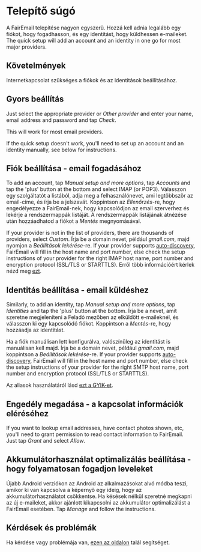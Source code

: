 # Telepítő súgó

A FairEmail telepítése nagyon egyszerű. Hozzá kell adnia legalább egy fiókot, hogy fogadhasson, és egy identitást, hogy küldhessen e-maileket. The quick setup will add an account and an identity in one go for most major providers.

## Követelmények

Internetkapcsolat szükséges a fiókok és az identitások beállításához.

## Gyors beállítás

Just select the appropriate provider or *Other provider* and enter your name, email address and password and tap *Check*.

This will work for most email providers.

If the quick setup doesn't work, you'll need to set up an account and an identity manually, see below for instructions.

## Fiók beállítása - email fogadásához

To add an account, tap *Manual setup and more options*, tap *Accounts* and tap the 'plus' button at the bottom and select IMAP (or POP3). Válasszon egy szolgáltatót a listából, adja meg a felhasználónevet, ami legtöbbször az email-címe, és írja be a jelszavát. Koppintson az *Ellenőrzés*-re, hogy engedélyezze a FairEmail-nek, hogy kapcsolódjon az email szerverhez és lekérje a rendszermappák listáját. A rendszermappák listájának átnézése után hozzáadhatod a fiókot a *Mentés* megnyomásával.

If your provider is not in the list of providers, there are thousands of providers, select *Custom*. Írja be a domain nevet, például *gmail.com*, majd nyomjon a *Beállítások lekérése*-re. If your provider supports [auto-discovery](https://tools.ietf.org/html/rfc6186), FairEmail will fill in the host name and port number, else check the setup instructions of your provider for the right IMAP host name, port number and encryption protocol (SSL/TLS or STARTTLS). Erről több információért kérlek nézd meg [ezt](https://github.com/M66B/FairEmail/blob/master/FAQ.md#authorizing-accounts).

## Identitás beállítása - email küldéshez

Similarly, to add an identity, tap *Manual setup and more options*, tap *Identities* and tap the 'plus' button at the bottom. Írja be a nevet, amit szeretne megjeleníteni a Feladó mezőben az elküldött e-maileknél, és válasszon ki egy kapcsolódó fiókot. Koppintson a *Mentés*-re, hogy hozzáadja az identitást.

Ha a fiók manuálisan lett konfigurálva, valószínűleg az identitást is manuálisan kell majd. Írja be a domain nevet, például *gmail.com*, majd koppintson a *Beállítások lekérése*-re. If your provider supports [auto-discovery](https://tools.ietf.org/html/rfc6186), FairEmail will fill in the host name and port number, else check the setup instructions of your provider for the right SMTP host name, port number and encryption protocol (SSL/TLS or STARTTLS).

Az aliasok használatáról lásd [ezt a GYIK-et](https://github.com/M66B/FairEmail/blob/master/FAQ.md#FAQ9).

## Engedély megadása - a kapcsolat információk eléréséhez

If you want to lookup email addresses, have contact photos shown, etc, you'll need to grant permission to read contact information to FairEmail. Just tap *Grant* and select *Allow*.

## Akkumulátorhasználat optimalizálás beállítása - hogy folyamatosan fogadjon leveleket

Újabb Android verziókon az Android az alkalmazásokat alvó módba teszi, amikor ki van kapcsolva a képernyő egy ideig, hogy az akkumulátorhasználatot csökkentse. Ha késések nélkül szeretné megkapni az új e-maileket, akkor ajánlott kikapcsolni az akkumulátor optimalizálást a FairEmail esetében. Tap *Manage* and follow the instructions.

## Kérdések és problémák

Ha kérdése vagy problémája van, [ezen az oldalon](https://github.com/M66B/FairEmail/blob/master/FAQ.md) talál segítséget.